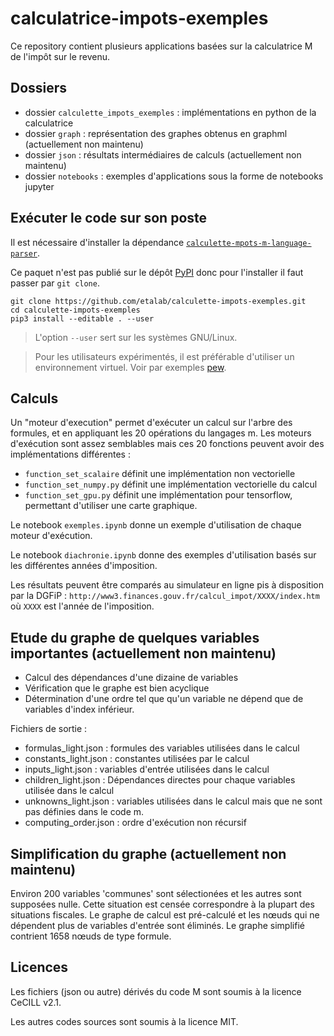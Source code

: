 # calculatrice-impots-exemples

Ce repository contient plusieurs applications basées sur la calculatrice M de l'impôt sur le revenu.

## Dossiers

* dossier `calculette_impots_exemples` : implémentations en python de la calculatrice
* dossier `graph` : représentation des graphes obtenus en graphml (actuellement non maintenu)
* dossier `json` : résultats intermédiaires de calculs (actuellement non maintenu)
* dossier `notebooks` : exemples d'applications sous la forme de notebooks jupyter


## Exécuter le code sur son poste

Il est nécessaire d'installer la dépendance [`calculette-mpots-m-language-parser`](https://github.com/etalab/calculette-impots-m-language-parser).

Ce paquet n'est pas publié sur le dépôt [PyPI](https://pypi.python.org/pypi) donc pour l'installer il faut passer par `git clone`. 
```
git clone https://github.com/etalab/calculette-impots-exemples.git
cd calculette-impots-exemples
pip3 install --editable . --user
```

> L'option `--user` sert sur les systèmes GNU/Linux.

> Pour les utilisateurs expérimentés, il est préférable d'utiliser un environnement virtuel. Voir par exemples [pew](https://github.com/berdario/pew).

## Calculs

Un "moteur d'execution" permet d'exécuter un calcul sur l'arbre des formules, et en appliquant les 20 opérations du langages m. Les moteurs d'exécution sont assez semblables mais ces 20 fonctions peuvent avoir des implémentations différentes :
* `function_set_scalaire` définit une implémentation non vectorielle
* `function_set_numpy.py` définit une implémentation vectorielle du calcul
* `function_set_gpu.py` définit une implémentation pour tensorflow, permettant d'utiliser une carte graphique.

Le notebook `exemples.ipynb` donne un exemple d'utilisation de chaque moteur d'exécution.

Le notebook `diachronie.ipynb` donne des exemples d'utilisation basés sur les différentes années d'imposition.

Les résultats peuvent être comparés au simulateur en ligne pis à disposition par la DGFiP : `http://www3.finances.gouv.fr/calcul_impot/XXXX/index.htm` où `XXXX` est l'année de l'imposition.

## Etude du graphe de quelques variables importantes (actuellement non maintenu)

* Calcul des dépendances d'une dizaine de variables
* Vérification que le graphe est bien acyclique
* Détermination d'une ordre tel que qu'un variable ne dépend que de variables d'index inférieur.

Fichiers de sortie :
* formulas_light.json : formules des variables utilisées dans le calcul
* constants_light.json : constantes utilisées par le calcul
* inputs_light.json : variables d'entrée utilisées dans le calcul
* children_light.json : Dépendances directes pour chaque variables utilisée dans le calcul
* unknowns_light.json : variables utilisées dans le calcul mais que ne sont pas définies dans le code m.
* computing_order.json : ordre d'exécution non récursif


## Simplification du graphe (actuellement non maintenu)

Environ 200 variables 'communes' sont sélectionées et les autres sont supposées nulle. Cette situation est censée correspondre à la plupart des situations fiscales. Le graphe de calcul est pré-calculé et les nœuds qui ne dépendent plus de variables d'entrée sont éliminés. Le graphe simplifié contrient 1658 nœuds de type formule.


## Licences

Les fichiers (json ou autre) dérivés du code M sont soumis à la licence CeCILL v2.1.

Les autres codes sources sont soumis à la licence MIT.
